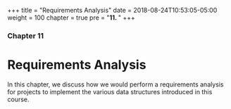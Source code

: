 +++
title = "Requirements Analysis"
date = 2018-08-24T10:53:05-05:00
weight = 100
chapter = true
pre = "<b>11. </b>"
+++

### Chapter 11

# Requirements Analysis

In this chapter, we discuss how we would perform a requirements analysis for projects to implement the various data structures introduced in this course. 